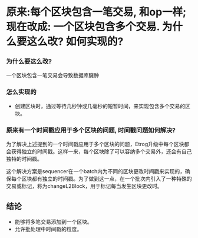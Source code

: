 # 原来:每个区块包含一笔交易, 和op一样; 现在改成: 一个区块包含多个交易. 为什么要这么改? 如何实现的?

### 为什么要这么改?

一个区块包含一笔交易会导致数据库臃肿

### 怎么实现的

- 创建区块时，通过等待几秒钟或几毫秒的短暂时间，来实现包含多个交易的区块。

### 原来有一个时间戳应用于多个区块的问题, 时间戳问题如何解决?

为了解决上述提到的一个时间戳应用于多个区块的问题，Etrog升级中每个区块都会获得独立的时间戳。这样一来，每个区块除了可以容纳多个交易外，还会有自己独特的时间戳。

这个解决方案是sequencer在一个batch内为不同的区块更改时间戳来实现的，确保每个区块都有独立的时间戳。为了做到这一点，在一个批次内引入了一种特殊的交易或标记，称为changeL2Block，用于标记每当发生区块更改时。


## 结论

- 能够将多笔交易添加到一个区块。
- 允许批处理中时间戳的粒度。
